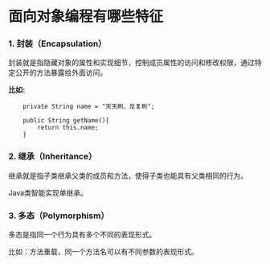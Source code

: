 # 面向对象编程有哪些特征

### 1. 封装（Encapsulation）

封装就是指隐藏对象的属性和实现细节，控制成员属性的访问和修改权限，通过特定公开的方法暴露给外面访问。

**比如&#58;**

```
	private String name = "天天刷、反复刷";
	
	public String getName(){
		return this.name;
	}
```

### 2. 继承（Inheritance）

继承就是指子类继承父类的成员和方法，使得子类也能具有父类相同的行为。

Java类智能实现单继承。

### 3. 多态（Polymorphism）

多态是指同一个行为具有多个不同的表现形式。

比如：方法重载，同一个方法名可以有不同参数的表现形式。



<!-- >这是引用的内容 -->

<!-- 前端开发必读文档：

​    [thymeleaf官网](https://www.thymeleaf.org)

​	[Using Thymeleaf 译文](https://raledong.gitbooks.io/using-thymeleaf/content/Chapter1/section1.1.html)

欢迎吐槽，欢迎star~ -->
